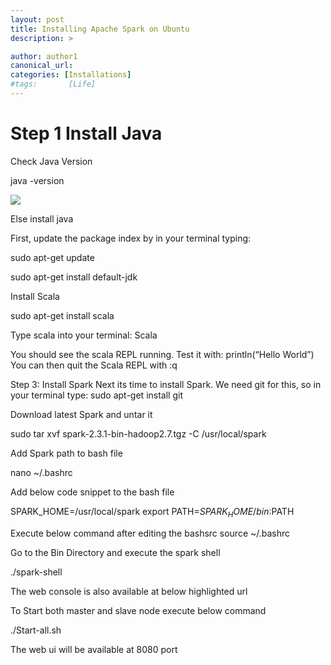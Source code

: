 ```yaml
---
layout: post
title: Installing Apache Spark on Ubuntu
description: >

author: author1
canonical_url:
categories: [Installations]
#tags:       [Life]
---
```

# Step 1 Install Java

Check Java Version

java -version

![](/devilsadvocatediwakar/_posts/images/1.png)




Else install java


First, update the package index by in your terminal typing:

sudo apt-get update

sudo apt-get install default-jdk

Install Scala


sudo apt-get install scala






Type scala into your terminal:
Scala


You should see the scala REPL running. Test it with:
println(“Hello World”)
You can then quit the Scala REPL with
:q



Step 3: Install Spark
Next its time to install Spark. We need git for this, so in your terminal type:
sudo apt-get install git




Download latest Spark and untar it

sudo tar xvf spark-2.3.1-bin-hadoop2.7.tgz -C /usr/local/spark




Add Spark path to bash file

nano ~/.bashrc

Add below code snippet to the bash file

SPARK_HOME=/usr/local/spark
export PATH=$SPARK_HOME/bin:$PATH

Execute below command after editing the bashsrc
source ~/.bashrc


Go to the Bin Directory and execute the spark shell

./spark-shell





The web console is also available at below highlighted url






To Start both master and slave node execute below command




./Start-all.sh

The web ui will be available at 8080 port






[docs]: ../../docs/README.md
